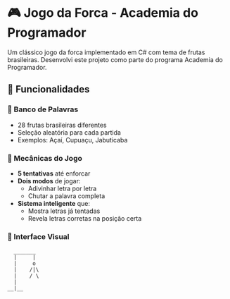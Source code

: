 # 🎮 Jogo da Forca - Academia do Programador


Um clássico jogo da forca implementado em C# com tema de frutas brasileiras. Desenvolvi este projeto como parte do programa Academia do Programador.

## 🌟 Funcionalidades

### 🍍 Banco de Palavras
- 28 frutas brasileiras diferentes
- Seleção aleatória para cada partida
- Exemplos: Açaí, Cupuaçu, Jabuticaba

### 🎯 Mecânicas do Jogo
- **5 tentativas** até enforcar
- **Dois modos** de jogar:
  - Adivinhar letra por letra
  - Chutar a palavra completa
- **Sistema inteligente** que:
  - Mostra letras já tentadas
  - Revela letras corretas na posição certa

### 👀 Interface Visual
```plaintext
  _______
  |     |
  |     o
  |    /|\
  |    / \
  |
__|__
